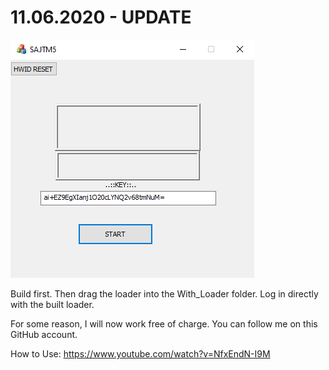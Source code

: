 # 11.06.2020 - UPDATE
![Demo with Playing Source](Screenshoot.png)

Build first. Then drag the loader into the With_Loader folder. Log in directly with the built loader.

For some reason, I will now work free of charge. You can follow me on this GitHub account.

How to Use: https://www.youtube.com/watch?v=NfxEndN-I9M
